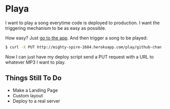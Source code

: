 # Playa

I want to play a song everytime code is deployed to production. I want the triggering mechanism to be as easy as possible.

How easy? Just [go to the app](http://mighty-spire-2684.herokuapp.com/listen/github-chan). And then trigger a song to be played:

```bash
$ curl -X PUT http://mighty-spire-2684.herokuapp.com/play/github-chan -d url=http%3A%2F%2Fwww.noiseaddicts.com%2Fsamples%2F55.mp3
```

Now I can just have my deploy script send a PUT request with a URL to whatever MP3 I want to play.

## Things Still To Do

* Make a Landing Page
* Custom layout
* Deploy to a real server
